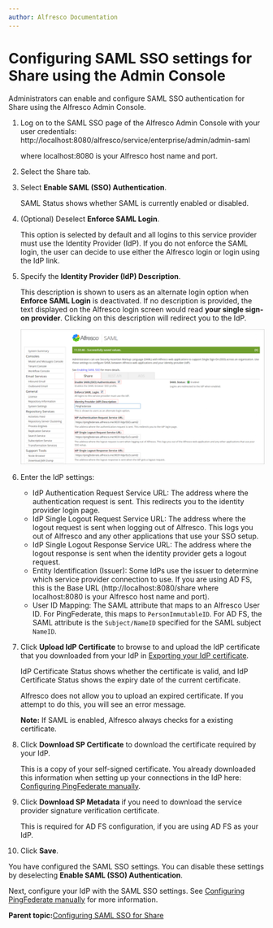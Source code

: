 ```yaml
---
author: Alfresco Documentation
---
```


# Configuring SAML SSO settings for Share using the Admin Console

Administrators can enable and configure SAML SSO authentication for Share using the Alfresco Admin Console.

1.  Log on to the SAML SSO page of the Alfresco Admin Console with your user credentials: http://localhost:8080/alfresco/service/enterprise/admin/admin-saml

    where localhost:8080 is your Alfresco host name and port.

2.  Select the Share tab.

3.  Select **Enable SAML \(SSO\) Authentication**.

    SAML Status shows whether SAML is currently enabled or disabled.

4.  \(Optional\) Deselect **Enforce SAML Login**.

    This option is selected by default and all logins to this service provider must use the Identity Provider \(IdP\). If you do not enforce the SAML login, the user can decide to use either the Alfresco login or login using the IdP link.

5.  Specify the **Identity Provider \(IdP\) Description**.

    This description is shown to users as an alternate login option when **Enforce SAML Login** is deactivated. If no description is provided, the text displayed on the Alfresco login screen would read **your single sign-on provider**. Clicking on this description will redirect you to the IdP.

    ![](../images/saml-share.png)

6.  Enter the IdP settings:

    -   IdP Authentication Request Service URL: The address where the authentication request is sent. This redirects you to the identity provider login page.
    -   IdP Single Logout Request Service URL: The address where the logout request is sent when logging out of Alfresco. This logs you out of Alfresco and any other applications that use your SSO setup.
    -   IdP Single Logout Response Service URL: The address where the logout response is sent when the identity provider gets a logout request.
    -   Entity Identification \(Issuer\): Some IdPs use the issuer to determine which service provider connection to use. If you are using AD FS, this is the Base URL \(http://localhost:8080/share where localhost:8080 is your Alfresco host name and port\).
    -   User ID Mapping: The SAML attribute that maps to an Alfresco User ID. For PingFederate, this maps to `PersonImmutableID`. For AD FS, the SAML attribute is the `Subject/NameID` specified for the SAML subject `NameID`.
7.  Click **Upload IdP Certificate** to browse to and upload the IdP certificate that you downloaded from your IdP in [Exporting your IdP certificate](saml-config-cert.md).

    IdP Certificate Status shows whether the certificate is valid, and IdP Certificate Status shows the expiry date of the current certificate.

    Alfresco does not allow you to upload an expired certificate. If you attempt to do this, you will see an error message.

    **Note:** If SAML is enabled, Alfresco always checks for a existing certificate.

8.  Click **Download SP Certificate** to download the certificate required by your IdP.

    This is a copy of your self-signed certificate. You already downloaded this information when setting up your connections in the IdP here: [Configuring PingFederate manually](saml-pingfederate.md#step3).

9.  Click **Download SP Metadata** if you need to download the service provider signature verification certificate.

    This is required for AD FS configuration, if you are using AD FS as your IdP.

10. Click **Save**.


You have configured the SAML SSO settings. You can disable these settings by deselecting **Enable SAML \(SSO\) Authentication**.

Next, configure your IdP with the SAML SSO settings. See [Configuring PingFederate manually](saml-pingfederate.md) for more information.

**Parent topic:**[Configuring SAML SSO for Share](../concepts/config-saml-share.md)

